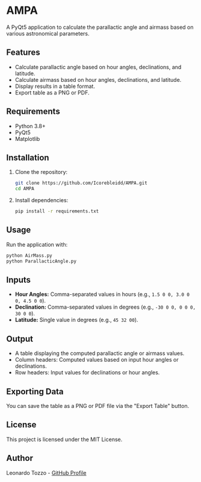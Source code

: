 # AMPA

A PyQt5 application to calculate the parallactic angle and airmass based on various astronomical parameters.

## Features
- Calculate parallactic angle based on hour angles, declinations, and latitude.
- Calculate airmass based on hour angles, declinations, and latitude.
- Display results in a table format.
- Export table as a PNG or PDF.

## Requirements
- Python 3.8+
- PyQt5
- Matplotlib

## Installation
1. Clone the repository:
   ```bash
   git clone https://github.com/Icorebleidd/AMPA.git
   cd AMPA
   ```
2. Install dependencies:
   ```bash
   pip install -r requirements.txt
   ```

## Usage
Run the application with:
```bash
python AirMass.py
python ParallacticAngle.py
```

## Inputs
- **Hour Angles:** Comma-separated values in hours (e.g., `1.5 0 0, 3.0 0 0, 4.5 0 0`).
- **Declination:** Comma-separated values in degrees (e.g., `-30 0 0, 0 0 0, 30 0 0`).
- **Latitude:** Single value in degrees (e.g., `45 32 00`).

## Output
- A table displaying the computed parallactic angle or airmass values.
- Column headers: Computed values based on input hour angles or declinations.
- Row headers: Input values for declinations or hour angles.

## Exporting Data
You can save the table as a PNG or PDF file via the "Export Table" button.

## License
This project is licensed under the MIT License.

## Author
Leonardo Tozzo - [GitHub Profile](https://github.com/Icorebleidd)
